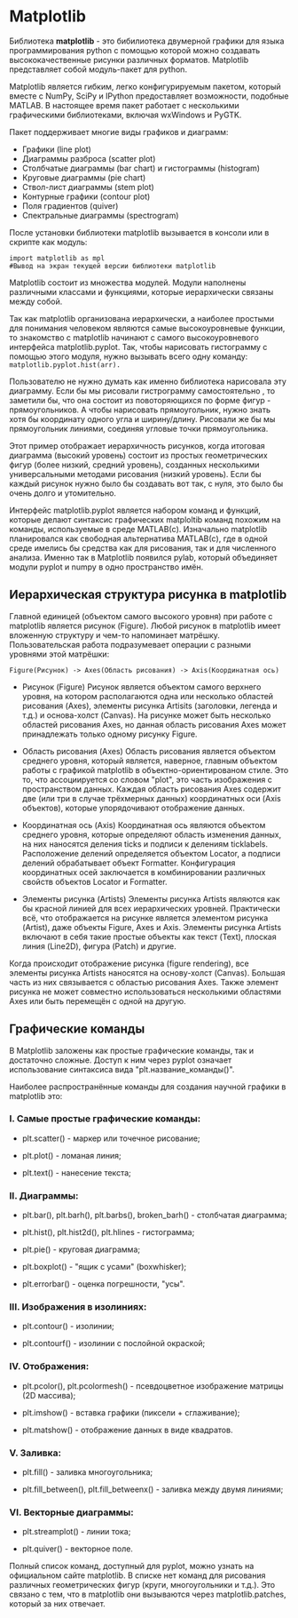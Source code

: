 # Matplotlib
                                                        
Библиотека **matplotlib** - это бибилиотека двумерной графики для языка программирования python с помощью которой можно создавать высококачественные рисунки различных форматов. Matplotlib представляет собой модуль-пакет для python.                                       

Matplotlib является гибким, легко конфигурируемым пакетом, который вместе с NumPy, SciPy и IPython предоставляет возможности, подобные MATLAB. В настоящее время пакет работает с несколькими графическими библиотеками, включая wxWindows и PyGTK.

Пакет поддерживает многие виды графиков и диаграмм:

* Графики (line plot)
* Диаграммы разброса (scatter plot)
* Столбчатые диаграммы (bar chart) и гистограммы (histogram)
* Круговые диаграммы (pie chart)
* Ствол-лист диаграммы (stem plot)
* Контурные графики (contour plot)
* Поля градиентов (quiver)
* Спектральные диаграммы (spectrogram)

После установки библиотеки matplotlib вызывается в консоли или в скрипте как модуль:

```
import matplotlib as mpl
#Вывод на экран текущей версии библиотеки matplotlib
```

Matplotlib cостоит из множества модулей. Модули наполнены различными классами и функциями, которые иерархически связаны между собой.

Так как matplotlib организована иерархически, а наиболее простыми для понимания человеком являются самые высокоуровневые функции, то знакомство с matplotlib начинают с самого высокоуровневого интерфейса matplotlib.pyplot. Так, чтобы нарисовать гистограмму с помощью этого модуля, нужно вызывать всего одну команду: ```matplotlib.pyplot.hist(arr).```

Пользователю не нужно думать как именно библиотека нарисовала эту диаграмму. Если бы мы рисовали гистрограмму самостоятельно , то заметили бы, что она состоит из повоторяющихся по форме фигур - прямоугольников. А чтобы нарисовать прямоугольник, нужно знать хотя бы координату одного угла и ширину/длину. Рисовали же бы мы прямоугольник линиями, соединяя угловые точки прямоугольника.

Этот пример отображает иерархичность рисунков, когда итоговая диаграмма (высокий уровень) состоит из простых геометрических фигур (более низкий, средний уровень), созданных несколькими универсальными методами рисования (низкий уровень). Если бы каждый рисунок нужно было бы создавать вот так, с нуля, это было бы очень долго и утомительно.

Интерфейс matplotlib.pyplot является набором команд и функций, которые делают синтаксис графических matploltib команд похожим на команды, используемые в среде MATLAB(с). Изначально matplotlib планировался как свободная альтернатива MATLAB(с), где в одной среде имелись бы средства как для рисования, так и для численного анализа. Именно так в Matplotlib появился pylab, который объединяет модули pyplot и numpy в одно пространство имён.

## Иерархическая структура рисунка в matplotlib
Главной единицей (объектом самого высокого уровня) при работе с matplotlib является рисунок (Figure). Любой рисунок в matplotlib имеет вложенную структуру и чем-то напоминает матрёшку. Пользовательская работа подразумевает операции с разными уровнями этой матрёшки:

``` Figure(Рисунок) -> Axes(Область рисования) -> Axis(Координатная ось) ```

* Рисунок (Figure)
Рисунок является объектом самого верхнего уровня, на котором располагаются одна или несколько областей рисования (Axes), элементы рисунка Artisits (заголовки, легенда и т.д.) и основа-холст (Canvas). На рисунке может быть несколько областей рисования Axes, но данная область рисования Axes может принадлежать только одному рисунку Figure.

* Область рисования (Axes)
Область рисования является объектом среднего уровня, который является, наверное, главным объектом работы с графикой matplotlib в объектно-ориентированом стиле. Это то, что ассоциируется со словом "plot", это часть изображения с пространством данных. Каждая область рисования Axes содержит две (или три в случае трёхмерных данных) координатных оси (Axis объектов), которые упорядочивают отображение данных.

* Координатная ось (Axis)
Координатная ось являются объектом среднего уровня, которые определяют область изменения данных, на них наносятся деления ticks и подписи к делениям ticklabels. Расположение делений определяется объектом Locator, а подписи делений обрабатывает объект Formatter. Конфигурация координатных осей заключается в комбинировании различных свойств объектов Locator и Formatter.

* Элементы рисунка (Artists)
Элементы рисунка Artists являются как бы красной линией для всех иерархических уровней. Практически всё, что отображается на рисунке является элементом рисунка (Artist), даже объекты Figure, Axes и Axis. Элементы рисунка Artists включают в себя такие простые объекты как текст (Text), плоская линия (Line2D), фигура (Patch) и другие.


Когда происходит отображение рисунка (figure rendering), все элементы рисунка Artists наносятся на основу-холст (Canvas). Большая часть из них связывается с областью рисования Axes. Также элемент рисунка не может совместно использоваться несколькими областями Axes или быть перемещён с одной на другую.


## Графические команды
В Matplotlib заложены как простые графические команды, так и достаточно сложные. Доступ к ним через pyplot означает использование синтаксиса вида "plt.название_команды()".

Наиболее распространённые команды для создания научной графики в matplotlib это:

### I. Самые простые графические команды:

* plt.scatter() - маркер или точечное рисование;

* plt.plot() - ломаная линия;

* plt.text() - нанесение текста;

### II. Диаграммы:

* plt.bar(), plt.barh(), plt.barbs(), broken_barh() - столбчатая диаграмма;

* plt.hist(), plt.hist2d(), plt.hlines - гистограмма;

* plt.pie() - круговая диаграмма;

* plt.boxplot() - "ящик с усами" (boxwhisker);

* plt.errorbar() - оценка погрешности, "усы".

### III. Изображения в изолиниях:

* plt.contour() - изолинии;

* plt.contourf() - изолинии с послойной окраской;

### IV. Отображения:

* plt.pcolor(), plt.pcolormesh() - псевдоцветное изображение матрицы (2D массива);

* plt.imshow() - вставка графики (пиксели + сглаживание);

* plt.matshow() - отображение данных в виде квадратов.

### V. Заливка:

* plt.fill() - заливка многоугольника;

* plt.fill_between(), plt.fill_betweenx() - заливка между двумя линиями;

### VI. Векторные диаграммы:

* plt.streamplot() - линии тока;

* plt.quiver() - векторное поле.

Полный список команд, доступный для pyplot, можно узнать на официальном сайте matplotlib. В списке нет команд для рисования различных геометрических фигур (круги, многоугольники и т.д.). Это связано с тем, что в matplotlib они вызываются через matplotlib.patches, который за них отвечает. 

